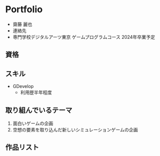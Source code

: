 # Portfolio

- 齋藤 麗也
- 連絡先
- 専門学校デジタルアーツ東京 ゲームプログラムコース 2024年卒業予定
## 資格
## スキル
- GDevelop
  - 利用歴半年程度

## 取り組んでいるテーマ
1. 面白いゲームの企画
2. 空想の要素を取り込んだ新しいシミュレーションゲームの企画

## 作品リスト

### 